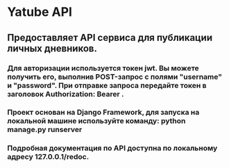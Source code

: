 # Yatube API
## Предоставляет API сервиса для публикации личных дневников.
### Для авторизации используется токен jwt. Вы можете получить его, выполнив POST-запрос с полями "username" и "password". При отправке запроса передайте токен в заголовок Authorization: Bearer <token>.
### Проект основан на Django Framework, для запуска на локальной машине используйте команду: python manage.py runserver
### Подробная документация по API доступна по локальному адресу 127.0.0.1/redoc.
